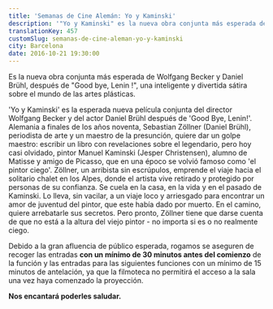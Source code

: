 ```yaml
---
title: 'Semanas de Cine Alemán: Yo y Kaminski'
description: '"Yo y Kaminski" es la nueva obra conjunta más esperada de Wolfgang Becker y Daniel Brühl, después de "Good bye, Lenin !"'
translationKey: 457
customSlug: semanas-de-cine-aleman-yo-y-kaminski
city: Barcelona
date: 2016-10-21 19:30:00
---
```


Es la nueva obra conjunta más esperada de Wolfgang Becker y Daniel Brühl, después de "Good bye, Lenin !", una inteligente y divertida sátira sobre el mundo de las artes plásticas.

'Yo y Kaminski' es la esperada nueva película conjunta del director Wolfgang Becker y del actor Daniel Brühl después de 'Good Bye, Lenin!'. Alemania a finales de los años noventa, Sebastian Zöllner (Daniel Brühl), periodista de arte y un maestro de la presunción, quiere dar un golpe maestro: escribir un libro con revelaciones sobre el legendario, pero hoy casi olvidado, pintor Manuel Kaminski (Jesper Christensen), alumno de Matisse y amigo de Picasso, que en una époco se volvió famoso como 'el pintor ciego'. Zöllner, un arribista sin escrúpulos, emprende el viaje hacia el solitario chalet en los Alpes, donde el artista vive retirado y protegido por personas de su confianza. Se cuela en la casa, en la vida y en el pasado de Kaminski. Lo lleva, sin vacilar, a un viaje loco y arriesgado para encontrar un amor de juventud del pintor, que este había dado por muerto. En el camino, quiere arrebatarle sus secretos. Pero pronto, Zöllner tiene que darse cuenta de que no está a la altura del viejo pintor - no importa si es o no realmente ciego.

Debido a la gran afluencia de público esperada, rogamos se aseguren de recoger las entradas <strong>con un mínimo de 30 minutos antes del comienzo</strong> de la función y las entradas para las siguientes funciones con un mínimo de 15 minutos de antelación, ya que la filmoteca no permitirá el acceso a la sala una vez haya comenzado la proyección.

<strong>Nos encantará poderles saludar. </strong>

